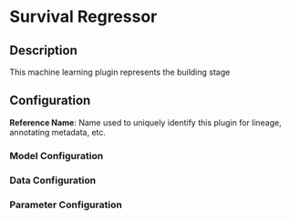 
# Survival Regressor

## Description

This machine learning plugin represents the building stage

## Configuration
**Reference Name**: Name used to uniquely identify this plugin for lineage, annotating metadata, etc.

### Model Configuration

### Data Configuration

### Parameter Configuration
